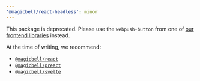 ```yaml
---
'@magicbell/react-headless': minor
---
```


This package is deprecated. Please use the `webpush-button` from one of [our frontend libraries](https://www.magicbell.com/docs/libraries) instead.

At the time of writing, we recommend:

- [`@magicbell/react`](https://www.magicbell.com/docs/libraries/magicbell-react)
- [`@magicbell/preact`](https://www.magicbell.com/docs/libraries/magicbell-preact)
- [`@magicbell/svelte`](https://www.magicbell.com/docs/libraries/magicbell-svelte)

